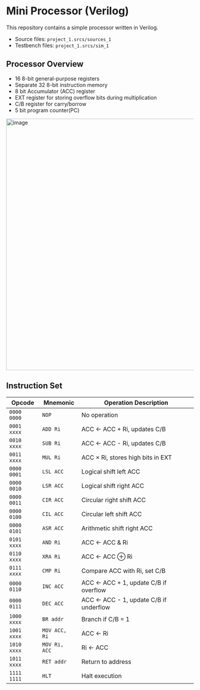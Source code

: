 # Mini Processor (Verilog)

This repository contains a simple processor written in Verilog.

- Source files: `project_1.srcs/sources_1`
- Testbench files: `project_1.srcs/sim_1`

## Processor Overview

- 16 8-bit general-purpose registers
- Separate 32 8-bit instruction memory
- 8 bit Accumulator (ACC) register 
- EXT register for storing overflow bits during multiplication
- C/B register for carry/borrow
- 5 bit program counter(PC)

<img width="1202" height="675" alt="image" src="https://github.com/user-attachments/assets/10ed5968-772d-4144-8d09-df8a2812d955" />

## Instruction Set

| Opcode     | Mnemonic      | Operation Description                            |
|------------|---------------|--------------------------------------------------|
| `0000 0000`| `NOP`         | No operation                                     |
| `0001 xxxx`| `ADD Ri`      | ACC ← ACC + Ri, updates C/B                      |
| `0010 xxxx`| `SUB Ri`      | ACC ← ACC - Ri, updates C/B                      |
| `0011 xxxx`| `MUL Ri`      | ACC × Ri, stores high bits in EXT               |
| `0000 0001`| `LSL ACC`     | Logical shift left ACC                           |
| `0000 0010`| `LSR ACC`     | Logical shift right ACC                          |
| `0000 0011`| `CIR ACC`     | Circular right shift ACC                         |
| `0000 0100`| `CIL ACC`     | Circular left shift ACC                          |
| `0000 0101`| `ASR ACC`     | Arithmetic shift right ACC                       |
| `0101 xxxx`| `AND Ri`      | ACC ← ACC & Ri                                   |
| `0110 xxxx`| `XRA Ri`      | ACC ← ACC ⊕ Ri                                   |
| `0111 xxxx`| `CMP Ri`      | Compare ACC with Ri, set C/B                     |
| `0000 0110`| `INC ACC`     | ACC ← ACC + 1, update C/B if overflow            |
| `0000 0111`| `DEC ACC`     | ACC ← ACC - 1, update C/B if underflow           |
| `1000 xxxx`| `BR addr`     | Branch if C/B = 1                                |
| `1001 xxxx`| `MOV ACC, Ri` | ACC ← Ri                                         |
| `1010 xxxx`| `MOV Ri, ACC` | Ri ← ACC                                         |
| `1011 xxxx`| `RET addr`    | Return to address                                |
| `1111 1111`| `HLT`         | Halt execution                                   |
